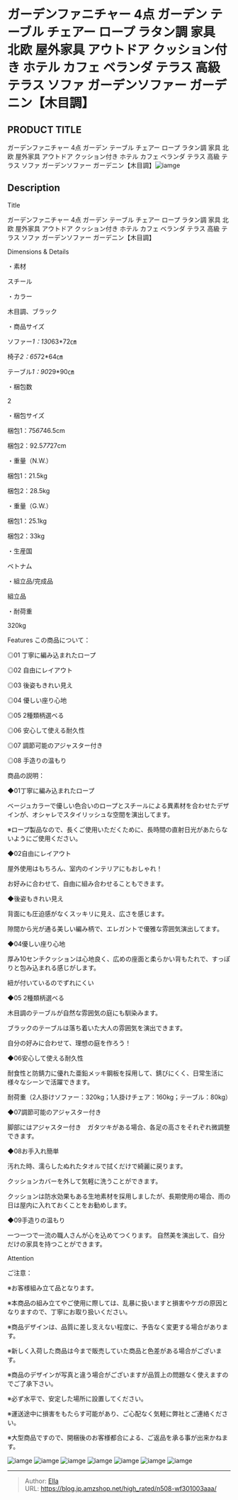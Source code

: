 # ガーデンファニチャー 4点 ガーデン テーブル チェアー ロープ ラタン調 家具 北欧 屋外家具 アウトドア クッション付き ホテル カフェ ベランダ テラス 高級 テラス ソファ ガーデンソファー ガーデニン【木目調】


## PRODUCT TITLE 

ガーデンファニチャー 4点 ガーデン テーブル チェアー ロープ ラタン調 家具 北欧 屋外家具 アウトドア クッション付き ホテル カフェ ベランダ テラス 高級 テラス ソファ ガーデンソファー ガーデニン【木目調】![iamge](https://b2bfiles1.gigab2b.cn/image/wkseller/304/20230414_e47e02a796e0d736c5d8fae283039af8.jpg)

## Description

Title

ガーデンファニチャー 4点 ガーデン テーブル チェアー ロープ ラタン調 家具 北欧 屋外家具 アウトドア クッション付き ホテル カフェ ベランダ テラス 高級 テラス ソファ ガーデンソファー ガーデニン【木目調】

Dimensions &amp; Details



・素材

スチール

・カラー

木目調、ブラック

・商品サイズ

ソファー*1：130*63*72㎝

椅子*2：65*72*64㎝

テーブル*1：90*29*90㎝

・梱包数

2

・梱包サイズ

梱包1：75*67*46.5cm

梱包2：92.5*77*27cm

・重量（N.W.）

梱包1：21.5kg

梱包2：28.5kg

・重量（G.W.）

梱包1：25.1kg

梱包2：33kg

・生産国

ベトナム

・組立品/完成品

組立品

・耐荷重

320kg



Features
この商品について：

◎01 丁寧に編み込まれたロープ

◎02 自由にレイアウト

◎03 後姿もきれい見え

◎04 優しい座り心地

◎05  2種類柄選べる

◎06  安心して使える耐久性

◎07  調節可能のアジャスター付き

◎08  手造りの温もり



商品の説明：

◆01丁寧に編み込まれたロープ

ベージュカラーで優しい色合いのロープとスチールによる異素材を合わせたデザインが、オシャレでスタイリッシュな空間を演出してます。

※ロープ製品なので、長くご使用いただくために、長時間の直射日光があたらないようにご使用ください。




◆02自由にレイアウト

屋外使用はもちろん、室内のインテリアにもおしゃれ！

お好みに合わせて、自由に組み合わせることもできます。


◆後姿もきれい見え

背面にも圧迫感がなくスッキリに見え、広さを感じます。	

隙間から光が通る美しい編み柄で、エレガントで優雅な雰囲気演出してます。	



◆04優しい座り心地

厚み10センチクッションは心地良く、広めの座面と柔らかい背もたれで、すっぽりと包み込まれる感じがします。	

紐が付いているのでずれにくい




◆05 2種類柄選べる

木目調のテーブルが自然な雰囲気の庭にも馴染みます。

ブラックのテーブルは落ち着いた大人の雰囲気を演出できます。

自分の好みに合わせて、理想の庭を作ろう！




◆06安心して使える耐久性

耐食性と防錆力に優れた亜鉛メッキ鋼板を採用して、錆びにくく、日常生活に様々なシーンで活躍できます。

耐荷重（2人掛けソファー：320kg；1人掛けチェア：160kg；テーブル：80kg）





◆07調節可能のアジャスター付き

脚部にはアジャスター付き　ガタツキがある場合、各足の高さをそれぞれ微調整できます。



◆08お手入れ簡単

汚れた時、濡らしたぬれたタオルで拭くだけで綺麗に戻ります。	

クッションカバーを外して気軽に洗うことができます。

クッションは防水効果もある生地素材を採用しましたが、長期使用の場合、雨の日は屋内に入れておくことをお勧めします。



◆09手造りの温もり

一つ一つで一流の職人さんが心を込めてつくります。
自然美を演出して、自分だけの家具を持つことができます。	







Attention



ご注意：

※お客様組み立て品となります。

※本商品の組み立てやご使用に際しては、乱暴に扱いますと損害やケガの原因となりますので、丁寧にお取り扱いください。

※商品デザインは、品質に差し支えない程度に、予告なく変更する場合があります。

※新しく入荷した商品は今まで販売していた商品と色差がある場合がございます。

※商品のデザインが写真と違う場合がございますが品質上の問題なく使えますのでご了承下さい。

※必ず水平で、安定した場所に設置してください。

※運送途中に損害をもたらす可能があり、ご心配なく気軽に弊社とご連絡ください。

※大型商品ですので、開梱後のお客様都合による、ご返品を承る事が出来かねます。









![iamge](https://b2bfiles1.gigab2b.cn/image/wkseller/304/20230430_328d9b8f0ac6637e271d2d48cdd36fc2.jpg)
![iamge](https://b2bfiles1.gigab2b.cn/image/wkseller/304/20230430_73584afb27f55ccf515eb8e6c3284b27.jpg)
![iamge](https://b2bfiles1.gigab2b.cn/image/wkseller/304/20230430_3b0802e93cb94eaeb8053f393b812a94.jpg)
![iamge](https://b2bfiles1.gigab2b.cn/image/wkseller/304/20230430_ea16298578bae827b3f113fdfc1a27fd.jpg)
![iamge](https://b2bfiles1.gigab2b.cn/image/wkseller/304/20230430_d14ad40d77e5b5367f82b72f36835436.jpg)
![iamge](https://b2bfiles1.gigab2b.cn/image/wkseller/304/20230430_b0fda00dd3a78ef8d886541d72fd39cb.jpg)
![iamge](https://b2bfiles1.gigab2b.cn/image/wkseller/304/20230430_9fdec65c00e1caabb5e2a4420afe8d3d.jpg)


---

> Author: [Ella](https://blog.jp.amzshop.net/)  
> URL: https://blog.jp.amzshop.net/high_rated/n508-wf301003aaa/  

